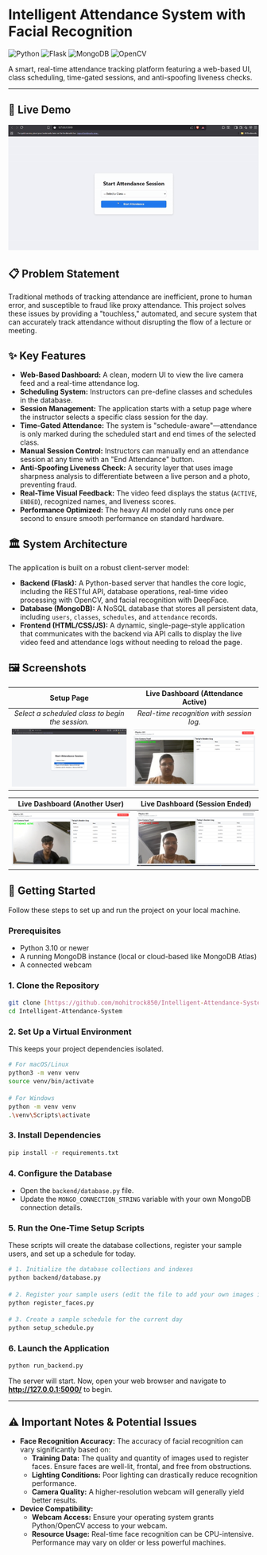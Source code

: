 # Intelligent Attendance System with Facial Recognition

![Python](https://img.shields.io/badge/python-3.11+-blue.svg?style=for-the-badge&logo=python&logoColor=white)
![Flask](https://img.shields.io/badge/flask-%23000.svg?style=for-the-badge&logo=flask&logoColor=white)
![MongoDB](https://img.shields.io/badge/MongoDB-%234ea94b.svg?style=for-the-badge&logo=mongodb&logoColor=white)
![OpenCV](https://img.shields.io/badge/opencv-%235C3EE8.svg?style=for-the-badge&logo=opencv&logoColor=white)

A smart, real-time attendance tracking platform featuring a web-based UI, class scheduling, time-gated sessions, and anti-spoofing liveness checks.

---

## 🎥 Live Demo

![Live Project Demo](demo.gif)

## 📋 Problem Statement

Traditional methods of tracking attendance are inefficient, prone to human error, and susceptible to fraud like proxy attendance. This project solves these issues by providing a "touchless," automated, and secure system that can accurately track attendance without disrupting the flow of a lecture or meeting.

## ✨ Key Features

- **Web-Based Dashboard:** A clean, modern UI to view the live camera feed and a real-time attendance log.
- **Scheduling System:** Instructors can pre-define classes and schedules in the database.
- **Session Management:** The application starts with a setup page where the instructor selects a specific class session for the day.
- **Time-Gated Attendance:** The system is "schedule-aware"—attendance is only marked during the scheduled start and end times of the selected class.
- **Manual Session Control:** Instructors can manually end an attendance session at any time with an "End Attendance" button.
- **Anti-Spoofing Liveness Check:** A security layer that uses image sharpness analysis to differentiate between a live person and a photo, preventing fraud.
- **Real-Time Visual Feedback:** The video feed displays the status (`ACTIVE`, `ENDED`), recognized names, and liveness scores.
- **Performance Optimized:** The heavy AI model only runs once per second to ensure smooth performance on standard hardware.

## 🏛️ System Architecture

The application is built on a robust client-server model:
- **Backend (Flask):** A Python-based server that handles the core logic, including the RESTful API, database operations, real-time video processing with OpenCV, and facial recognition with DeepFace.
- **Database (MongoDB):** A NoSQL database that stores all persistent data, including `users`, `classes`, `schedules`, and `attendance` records.
- **Frontend (HTML/CSS/JS):** A dynamic, single-page-style application that communicates with the backend via API calls to display the live video feed and attendance logs without needing to reload the page.

## 🖼️ Screenshots

| Setup Page | Live Dashboard (Attendance Active) |
| :---: | :---: |
| *Select a scheduled class to begin the session.* | *Real-time recognition with session log.* |
| ![Setup Page Screenshot](screenshots/image.png) | ![Dashboard Screenshot](screenshots/image2.png) |

| Live Dashboard (Another User) | Live Dashboard (Session Ended) |
| :---: | :---: |
| ![Live Dashboard User 2](screenshots/image3.png) | ![Session Ended](screenshots/image4.png) |

## 🚀 Getting Started

Follow these steps to set up and run the project on your local machine.

### Prerequisites
- Python 3.10 or newer
- A running MongoDB instance (local or cloud-based like MongoDB Atlas)
- A connected webcam

### 1. Clone the Repository
```bash
git clone [https://github.com/mohitrock850/Intelligent-Attendance-System.git](https://github.com/mohitrock850/Intelligent-Attendance-System.git)
cd Intelligent-Attendance-System
```

### 2. Set Up a Virtual Environment
This keeps your project dependencies isolated.
```bash
# For macOS/Linux
python3 -m venv venv
source venv/bin/activate

# For Windows
python -m venv venv
.\venv\Scripts\activate
```

### 3. Install Dependencies
```bash
pip install -r requirements.txt
```

### 4. Configure the Database
- Open the `backend/database.py` file.
- Update the `MONGO_CONNECTION_STRING` variable with your own MongoDB connection details.

### 5. Run the One-Time Setup Scripts
These scripts will create the database collections, register your sample users, and set up a schedule for today.
```bash
# 1. Initialize the database collections and indexes
python backend/database.py

# 2. Register your sample users (edit the file to add your own images in the 'data' folder)
python register_faces.py

# 3. Create a sample schedule for the current day
python setup_schedule.py
```

### 6. Launch the Application
```bash
python run_backend.py
```
The server will start. Now, open your web browser and navigate to **http://127.0.0.1:5000/** to begin.

---

## ⚠️ Important Notes & Potential Issues

-   **Face Recognition Accuracy:** The accuracy of facial recognition can vary significantly based on:
    -   **Training Data:** The quality and quantity of images used to register faces. Ensure faces are well-lit, frontal, and free from obstructions.
    -   **Lighting Conditions:** Poor lighting can drastically reduce recognition performance.
    -   **Camera Quality:** A higher-resolution webcam will generally yield better results.
-   **Device Compatibility:**
    -   **Webcam Access:** Ensure your operating system grants Python/OpenCV access to your webcam.
    -   **Resource Usage:** Real-time face recognition can be CPU-intensive. Performance may vary on older or less powerful machines.

